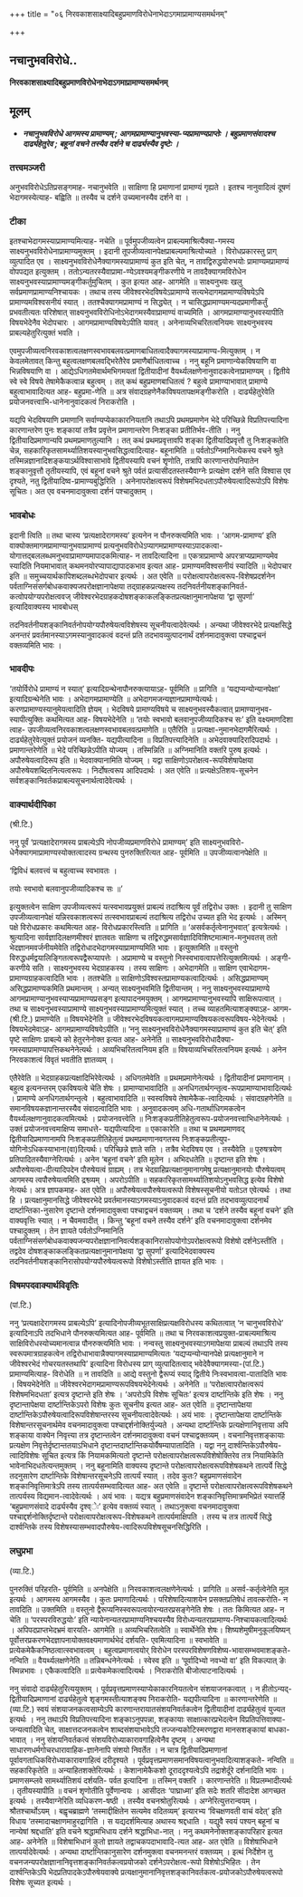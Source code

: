 +++
title = "०६ निरवकाशसाक्ष्यादिबहुप्रमाणविरोधेनाभेदाऽगमाप्रामाण्यसमर्थनम्"

+++


## नचानुभवविरोधे..

**निरवकाशसाक्ष्यादिबहुप्रमाणविरोधेनाभेदाऽगमाप्रामाण्यसमर्थनम्**

## **मूलम्** 

- ***नचानुभवविरोधे आगमस्य प्रामाण्यम् ; आगमप्रामाण्यानुभवस्या-प्यप्रामाण्यप्राप्तेः । बहुप्रमाणसंवादश्च दार्ढ्यहेतुरेव ; बहूनां वचने तस्यैव दर्शने च दार्ढ्यस्यैव दृष्टेः ।***

### **तत्त्वमञ्जरी**

अनुभवविरोधेऽतिप्रसङ्गमाह- नचानुभवेति ॥ साक्षिणा हि प्रमाणानां प्रामाण्यं गृह्यते । इतश्च नानुवादित्वं दूषणं भेदागमस्येत्याह- बह्विति ॥ तस्यैव च दर्शने उच्यमानस्यैव दर्शने वा ।

### **टीका** 

इतश्चाभेदागमस्याप्रामाण्यमित्याह- नचेति ॥ पूर्वमुपजीव्यत्वेन प्राबल्यमाश्रित्यैक्या-गमस्य साक्ष्यनुभवविरोधेनाप्रामाण्यमुक्तम् । इदानी तूपजीव्यत्वानपेक्षप्राबल्यमाश्रित्योच्यते । विरोधप्रकारस्तु प्राग् व्युत्पादित एव । साक्ष्यनुभवविरोधेनैक्यागमस्याप्रामाण्यं कुत इति चेत्, न तावद्विरुद्धयोरुभयोः प्रामाण्यमप्रामाण्यं वोपपद्यत इत्युक्तम् । ततोऽन्यतरस्यैवाप्रामा-ण्येऽवश्यमङ्गीकरणीये न तावदैक्यागमविरोधेन साक्ष्यनुभवस्याप्रामाण्यमङ्गीकर्तुमुचितम् । कुत इत्यत आह- आगमेति ॥ साक्ष्यनुभवः खलु सर्वप्रमाणप्रामाण्यनिश्चायकः । तथाच तस्य जीवेश्वरभेदविषयेऽप्रामाण्ये सत्यभेदागमप्रामाण्यविषयेऽपि प्रामाण्यमविश्वसनीयं स्यात् । ततश्चैक्यागमप्रामाण्यं न सिद्ध्येत् । न चासिद्धप्रामाण्यमन्यदप्रमाणीकर्तुं प्रभवतीत्यतः परिशेषात् साक्ष्यनुभवविरोधिनोऽभेदागमस्यैवाप्रामाण्यं वाच्यमिति । आगमप्रामाण्यानुभवस्यापीति विषयभेदेनैव भेदोपचारः । आगमप्रामाण्यविषयेऽपीति यावत् । अनेनाव्यभिचरितत्वनियमः साक्ष्यनुभवस्य प्राबल्यहेतुरित्युक्तं भवति ।

एवमुपजीव्यत्वनिरवकाशत्वलक्षणस्वभावबलवत्प्रमाणबाधितत्वादैक्यागमस्याप्रामाण्य-मित्युक्तम् । न केवलमेतावत् किन्तु बहुत्वलक्षणबलवद्भिरेतैरेव प्रमाणैर्बाधितत्वाच्च । ननु बहूनि प्रमाणान्येकविषयाणि वा भिन्नविषयाणि वा । आद्येऽधिगतमेवार्थमभिगमयतां द्वितीयादीनां वैयर्थ्यलक्षणेनानुवादकत्वेनाप्रामाण्यम् । द्वितीये स्वे स्वे विषये तेषामेकैकत्वान्न बहुत्वम् । तत् कथं बहुप्रमाणबाधितत्वं ? बहुत्वे प्रामाण्याभावात् प्रामाण्ये बहुत्वाभावादित्यत आह- बहुप्रमा-णेति ॥ अत्र संवादग्रहणेनैकविषयतापक्षमङ्गीकरोति । दार्ढ्यहेतुरेवेति प्रयोजनवत्त्वाभि-धानेनानुवादकत्वं निराकरोति ।

यद्यपि भेदविषयाणि प्रमाणानि सर्वाण्यप्येकाकारनियतानि तथाऽपि प्रथमप्रमाणेन भेदे परिच्छिन्ने विप्रतिपत्त्यादिना कारणान्तरेण पुनः शङ्कायां तत्रैव प्रवृत्तेन प्रमाणान्तरेण निःशङ्का प्रतीतिर्भव-तीति । ननु द्वितीयादिप्रमाणान्यपि प्रथमप्रमाणतुल्यानि । तत् कथं प्रथमप्रवृत्तावपि शङ्का द्वितीयादिप्रवृत्तौ तु निःशङ्कतेति चेन्न, सहकारिकृतसामर्थ्यातिशयस्यानुभवसिद्धत्वादित्याह- बहूनामिति ॥ पर्वतोऽग्निमानित्येकस्य वचने श्रुते तस्मिन्नज्ञानादिशङ्कयाऽर्थविश्वासाभावे द्वितीयस्यापि वचनं शृृणोति, तत्रापि कारणान्तरोपनिपातेन शङ्कानुवृत्तौ तृतीयस्यापि, एवं बहूनां वचने श्रुते पर्वतं प्रत्यासीदतस्तस्यैवाग्नेः प्रत्यक्षेण दर्शने सति विश्वास एव दृश्यते, नतु द्वितीयादिष्व-प्रामाण्यबुद्धिरिति । अनेनापरोक्षत्वरूपं विशेषमभिदधताऽपौरुषेयत्वादिरूपोऽपि विशेषः सूचितः। अत एव वचनमादावुक्त्वा दर्शनं पश्चादुक्तम् ।

### **भावबोधः** 

इदानी त्विति ॥ तथा चास्य ‘प्रत्यक्षादेरागमस्य’ इत्यनेन न पौनरुक्त्यमिति भावः । ‘आगम-प्रामाण्य’ इति वाक्योक्तमागमप्रामाण्यानुभवाप्रामाण्यं प्रत्यनुभवविरोधेऽप्यागमप्रामाण्यस्याऽपादकत्वा-योगात्तद्बललब्धमनुभवाप्रामाण्यमापादकमित्याह- न तावदित्यादिना ॥ एकत्राप्रामाण्ये अपरत्राप्यप्रामाण्यमेव स्यादिति नियमाभावात् कथमनयोरप्यापाद्यापादकभाव इत्यत आह- प्रामाण्यमविश्वसनीयं स्यादिति ॥ भेदोपचार इति ॥ समुच्चयार्थकापिशब्दलब्धभेदोपचार इत्यर्थः । अत एवेति ॥ परोक्षत्वापरोक्षत्वरूप-विशेषप्रदर्शनेन पर्वताग्निसंसर्गबोधकवाक्यजपरोक्षज्ञानापेक्षया तद्ग्राहकप्रत्यक्षस्य तदनिवर्तनीयशङ्कानिवर्त-कत्वोपयोग्यपरोक्षत्ववज् जीवेश्वरभेदग्राहकदोषशङ्काकलङ्कितप्रत्यक्षानुमानापेक्षया ‘द्वा सुपर्णा’ इत्यादिवाक्यस्य भावबोधस्

तदनिवर्तनीयशङ्कानिवर्तनोपयोग्यपौरुषेयत्वविशेषस्य सूचनीयत्वादेवेत्यर्थः । अन्यथा जीवेश्वरभेदे प्रत्यक्षसिद्धे अनन्तरं प्रवर्तमानस्याऽगमस्यानुवादकत्वं वदन्तं प्रति तदभावव्युत्पादनार्थं दर्शनमादावुक्त्वा पश्चाद्वचनं वक्तव्यमिति भावः ।

### **भावदीपः** 

‘तयोर्विरोधे प्रामाण्यं न स्यात्’ इत्यादिग्रन्थेनापौनरुक्त्यायाऽह- पूर्वमिति ॥ प्रागिति ॥ ‘यद्यप्यन्योन्यानपेक्षा’ इत्यादिग्रन्थेनेति भावः । अभेदागमप्रामाण्येति ॥ अभेदागमजन्यज्ञानप्रामाण्येत्यर्थः। करणप्रामाण्यस्यानुमेयत्वादिति ज्ञेयम् । भेदविषये प्रामाण्यविषये च साक्ष्यनुभवस्यैकत्वात् प्रामाण्यानुभव-स्यापीत्युक्तिः कथमित्यत आह- विषयभेदेनेति ॥ ‘तयोः स्वभावो बलवानुपजीव्यादिकश्च सः’ इति वक्ष्यमाणदिशा त्वाह- उपजीव्यत्वनिरवकाशत्वलक्षणस्वभावबलवत्प्रमाणेति ॥ एतैरिति ॥ प्रत्यक्षा-नुमानभेदागमैरित्यर्थः । दार्ढ्यहेतुरेवेत्युक्तं प्रयोजनं व्यनक्ति- यद्यपीत्यादिना ॥ विप्रतिपत्त्यादिनेति ॥ अभेदवाक्यादिरादिपदार्थः । प्रमाणान्तरेणेति ॥ भेदे परिच्छिन्नेऽपीति योज्यम् । तस्मिन्निति ॥ अग्निमानिति वक्तरि पुरुष इत्यर्थः । अपौरुषेयत्वादिरूप इति ॥ भेदवाक्यानामिति योज्यम् । यद्वा साक्षिणोऽपरोक्षत्व-रूपविशेषापेक्षया अपौरुषेयशब्दितनित्यत्वरूपः । निर्दोषत्वरूप आदिपदार्थः । अत एवेति ॥ प्रत्यक्षेऽतिशय-सूचनेन सर्वशङ्कानिवर्तकप्राबल्यसूचनार्थत्वादेवेत्यर्थः ।

### **वाक्यार्थदीपिका**

(श्री.टि.)

ननु पूर्वं ‘प्रत्यक्षादेरागमस्य प्राबल्येऽपि नोपजीव्यप्रमाणविरोधे प्रामाण्यम्’ इति साक्ष्यनुभवविरो-धेनैक्यागमाप्रामाण्यस्योक्तत्वादस्य ग्रन्थस्य पुनरुक्तिरित्यत आह- पूर्वमिति ॥ उपजीव्यत्वानपेक्षेति ॥

‘द्विविधं बलवत्त्वं च बहुत्वाच्च स्वभावतः ।

तयोः स्वभावो बलवानुपजीव्यादिकश्च सः ॥’

इत्युक्तत्वेन साक्षिण उपजीव्यत्वरूपं यत्स्वभावप्रयुक्तं प्राबल्यं तदाश्रित्य पूर्वं तद्विरोध उक्तः । इदानी तु साक्षिण उपजीव्यत्वानपेक्षं यन्निरवकाशत्वरूपं तत्स्वभावप्राबल्यं तदाश्रित्य तद्विरोध उच्यत इति भेद इत्यर्थः । अस्मिन् पक्षे विरोधप्रकारः कथमित्यत आह- विरोधप्रकारस्त्विति ॥ प्रागिति ॥ ‘असर्वकर्तृत्वेनानुभवात्’ इत्यत्रेत्यर्थः । श्रुत्यादिना सार्वज्ञादिलक्षणमीश्वरं ज्ञातवतः साक्षिणा च तद्विरुद्धमसार्वज्ञादिविशिष्टमात्मान-मनुभवतस् ततो भेदज्ञानमवर्जनीयमेवेति तद्विरोधादभेदागमस्याप्रामाण्यमिति भावः । इत्युक्तमिति ॥ वस्तुनो विरुद्धधर्मद्वयालिङ्गितत्वरूपद्वैरूप्यापत्तेः । अप्रामाण्ये च वस्तुनो निस्स्वभावत्वापत्तेरित्युक्तमित्यर्थः । अङ्गी-करणीये सति । साक्ष्यनुभवस्य भेदग्राहकस्य । तस्य साक्षिणः । अभेदागमेति ॥ साक्षिण एवाभेदागम-प्रामाण्यग्राहकत्वादिति भावः । ततश्चेति ॥ साक्षिणोऽविश्वस्तप्रामाण्यकत्वादित्यर्थः । असिद्धप्रामाण्यम् असिद्धप्रामाण्यकमिति प्रथमान्तम् । अन्यत् साक्ष्यनुभवमिति द्वितीयान्तम् । ननु साक्ष्यनुभवस्याप्रामाण्ये आगमप्रामाण्यानुभवस्याप्यप्रामाण्यप्रसङ्ग इत्यापादनमयुक्तम् । आगमप्रामाण्यानुभवस्यापि साक्षिरूपत्वात् । तथा च साक्ष्यनुभवस्याप्रामाण्ये साक्ष्यनुभवस्याप्रामाण्यमित्युक्तं स्यात् । तच्च व्याहतमित्याशङ्क्याऽह- आगम-(श्री.टि.) प्रामाण्येति ॥ विषयभेदेनेति ॥ जीवेश्वरभेदविषयकत्वागमप्रामाण्यविषयकत्वरूपविषय-भेदेनेत्यर्थः । विषयभेदमेवाऽह- आगमप्रामाण्यविषयेऽपीति ॥ ‘ननु साक्ष्यनुभवविरोधेनैक्यागमस्याप्रामाण्यं कुत इति चेत्’ इति पृष्टे साक्षिणः प्राबल्ये को हेतुरनेनोक्त इत्यत आह- अनेनेति ॥ साक्ष्यनुभवविरोधादैक्या-गमस्याप्रामाण्यापत्तिकथनेनेत्यर्थः । अव्यभिचरितत्वनियम इति ॥ विषयाव्यभिचरितत्वनियम इत्यर्थः । अनेन निरवकाशत्वं विवृतं भवतीति ज्ञातव्यम् ।

एतैरेवेति ॥ भेदग्राहकप्रत्यक्षादिभिरेवेत्यर्थः । अधिगतमेवेति ॥ प्रथमप्रमाणेनेत्यर्थः । द्वितीयादीनां प्रमाणानाम् । बहुत्व इत्यनन्तरम् एकविषयत्वे चेति शेषः । प्रामाण्याभावादिति ॥ अनधिगतार्थगन्तृत्व-रूपप्रामाण्याभावादित्यर्थः । प्रामाण्ये अनधिगतार्थगन्तृत्वे । बहुत्वाभावादिति ॥ स्वस्वविषये तेषामेकैक-त्वादित्यर्थः । संवादग्रहणेनेति ॥ समानविषयकज्ञानान्तरस्यैव संवादत्वादिति भावः । अनुवादकत्वम् अधि-गतार्थाधिगमकत्वेन वैयर्थ्यलक्षणानुवादकत्वमित्यर्थः । प्रयोजनवत्त्वेति ॥
निःशङ्कप्रतीतिहेतुत्वरूप-प्रयोजनवत्त्वाभिधानेनेत्यर्थः । उक्तं प्रयोजनवत्त्वमाक्षिप्य समाधत्ते- यद्यपीत्यादिना ॥ एकाकारेति ॥ तथा च प्रथमप्रमाणवद् द्वितीयादिप्रमाणानामपि निःशङ्कप्रतीतिहेतुत्वं प्रथमप्रमाणानवगतस्य निःशङ्कप्रतीत्युप-योगिनोऽधिकस्याभाना(वा)दित्यर्थः। परिच्छिन्ने ज्ञाते सति । तत्रैव भेदविषय एव । तस्यैवेति ॥ पुरुषत्रयेण प्रतिपादितस्यैवाग्नेरित्यर्थः । अनेन ‘बहूनां वचने’ इति मूलेन । अभिदधतेति ॥ दृष्टान्त इति शेषः । अपौरुषेयत्वा-दीत्यादिपदेन पौरुषेयत्वं ग्राह्यम् । तत्र भेदग्राहिप्रत्यक्षानुमानागमेषु प्रत्यक्षानुमानयोः पौरुषेयत्वम् आगमस्य त्वपौरुषेयत्वमिति द्रश्व्व्यम् । अपरोऽपीति ॥ सहकारिकृतसामर्थ्यातिशयोऽनुभवसिद्ध इत्येव विशेषो नेत्यर्थः। अत्र ज्ञापकमाह- अत एवेति ॥ अपौरुषेयत्वपौरुषेयत्वरूपो विशेषस्सूचनीयो यतोऽत एवेत्यर्थः । तथा हि । प्रत्यक्षानुमानसिद्धे जीवेश्वरभेदे प्रवर्तमानस्याऽगमस्याऽनुवादकत्वं वदन्तं प्रति तदभावव्युत्पादनार्थं दार्ष्टान्तिका-नुसारेण दृष्टान्ते दर्शनमादावुक्त्वा पश्चाद्वचनं वक्तव्यम् । तथा च ‘दर्शने तस्यैव बहूनां वचने’ इति वाक्यवृत्तिः स्यात् । न चैवमवादीत् । किन्तु ‘बहूनां वचने तस्यैव दर्शने’ इति वचनमादावुक्त्वा दर्शनमेव पश्चादुक्तम् । तेन ज्ञायते पर्वतोऽग्निमानिति पर्वताग्निसंसर्गबोधकवाक्यजन्यपरोक्षज्ञानानिवर्त्यशङ्कानिरासोपयोगोऽपरोक्षत्वरूपो विशेषो दर्शनेऽस्तीति । तद्वदेव दोषशङ्काकलङ्कितप्रत्यक्षानुमानापेक्षया ‘द्वा सुपर्णा’ इत्यादिभेदवाक्यस्य तदनिवर्तनीयशङ्कानिरासोपयोग्यपौरुषेयत्वरूपो विशेषोऽस्तीति ज्ञायत इति भावः ।

### **विषमपदवाक्यार्थविवृतिः**

(पां.टि.)

ननु ‘प्रत्यक्षादेरागमस्य प्राबल्येऽपि’ इत्यादिनोपजीव्यभूतसाक्षिप्रत्यक्षविरोधस्य कथितत्वात् ‘न चानुभवविरोधे’ इत्यादिनाऽपि तदभिधाने पौनरुक्त्यमित्यत आह- पूर्वमिति ॥ तथा च निरवकाशत्वप्रयुक्त-प्राबल्यमाश्रित्य साक्षिविरोधस्योच्यमानत्वान्न पौनरुक्त्यमिति भावः । नन्वस्तु साक्ष्यनुभवस्याऽगमापेक्षया प्राबल्यं तथाऽपि तस्य स्वरूपमात्रग्राहकत्वेन तद्विरोधाभावान्नैक्यागमस्याप्रामाण्यमित्यतः ‘यद्यप्यन्योन्यानपेक्षे प्रत्यक्षानुमाने न जीवेश्वरभेदं गोचरयतस्तथापि’ इत्यादिना विरोधस्य प्राग् व्युत्पादितत्वाद् भवेदेवैक्यागमस्या-(पां.टि.) प्रामाण्यमित्याह- विरोधेति ॥ न तावदिति ॥ आद्ये वस्तुनो द्वैरूप्यं स्याद् द्वितीये निःस्वभावत्वा-पातादिति भावः । विषयभेदेनेति ॥ जीवेश्वरभेदागमप्रामाण्यरूपविषयभेदेनेत्यर्थः । अनेनेति ॥ ‘परोक्षत्वापरोक्षत्वरूपं विशेषमभिदधता’ इत्यत्र दृष्टान्ते इति शेषः । ‘अपरोऽपि विशेषः सूचितः’ इत्यत्र दार्ष्टान्तिके इति शेषः । ननु दृष्टान्तापेक्षया दार्ष्टान्तिकेऽपरो विशेषः कुतः सूचनीय इत्यत आह- अत एवेति ॥ दृष्टान्तापेक्षया दार्ष्टान्तिकेऽपौरुषेयत्वादिरूपविशेषान्तरस्य सूचनीयत्वादेवेत्यर्थः । अयं भावः । दृष्टान्तापेक्षया दार्ष्टान्तिके विशेषान्तरसूचनार्थमेव वचनमादावुक्त्वा पश्चाद्दर्शनोक्तिर्युज्यते । अन्यथा दार्ष्टान्तिके प्रत्यक्षेणानिवृत्ताया अपि शङ्काया वाक्येन निवृत्त्या तत्र दृष्टान्तत्वेन दर्शनमादावुक्त्वा वचनं पश्चाद्वक्तव्यम् । वचनानिवृत्तशङ्कायाः प्रत्यक्षेण निवृत्तेर्दृष्टान्ततयाऽभिधाने दृष्टान्तदार्ष्टान्तिकयोर्वैषम्यापातादिति । यद्वा ननु दार्श्वन्तिकेऽपौरुषेय-त्वादिविशेषः सूचित इत्यत्र किं नियामकमित्यतो दृष्टान्ते परोक्षत्वापरोक्षत्वरूपविशेषोक्तिरेव तत्र नियामिकेति भावेनाभिदधतेत्यन्तमुक्तम् । ननु बहूनामिति वाक्यस्य दृष्टान्ते परोक्षत्वापरोक्षत्वरूपविशेषकथने तात्पर्ये सिद्धे तदनुसारेण दार्ष्टान्तिके विशेषान्तरसूचनेऽपि तात्पर्यं स्यात् । तदेव कुतः? बहुप्रमाणसंवादेन शङ्कानिवृत्तिमात्रेऽपि तस्य तात्पर्यसम्भवादित्यत आह- अत एवेति ॥ दृष्टान्ते परोक्षत्वापरोक्षत्वरूपविशेषकथने तात्पर्यस्य विद्यमान-त्वादेवेत्यर्थः । अयं भावः । यद्यत्र बहुप्रमाणसंवादेन शङ्कानिवृत्तिमात्रमभिप्रेतं स्यात्तर्हि ‘बहुप्रमाणसंवादे दार्ढ्यस्यैव दृश्व्ेः’ इत्येव वक्तव्यं स्यात् । तथाऽनुक्त्वा वचनमादावुक्त्वा पश्चाद्दर्शनोक्तिर्दृष्टान्ते परोक्षत्वापरोक्षत्वरूप-विशेषकथने तात्पर्यमाक्षिपति । तस्य च तत्र तात्पर्ये सिद्धे दार्श्वन्तिके तस्य विशेषस्यासम्भवादपौरुषेय-त्वादिरूपविशेषसूचनसिद्धिरिति ।

### **लघुप्रभा** 

(व्या.टि.)

पुनरुक्तिं परिहरति- पूर्वमिति ॥ अनपेक्षेति ॥ निरवकाशत्वलक्षणेनेत्यर्थः । प्रागिति ॥ असर्व-कर्तृत्वेनेति मूल इत्यर्थः । आगमस्य आगमस्यैव । कुतः प्रमाणादित्यर्थः । परिशेषादित्याशयेन प्रसक्तप्रतिषेधं तावत्करोति- न तावदिति ॥ उक्तमिति ॥ वस्तुनो द्वैरूप्यनिस्स्वरूपत्वयोरन्यतरप्रसङ्गेनेति शेषः । ततः किमित्यत आह- न चेति ॥ ‘परस्परविरुद्धयोः’ इति न्यायेनान्यतरप्रामाण्यनिश्चयस्यैव विरोध्यन्यतराप्रामाण्य-निश्चायकत्वादित्यर्थः । अपिपदप्राप्तभेदभ्रमं वारयति- आगमेति ॥ अव्यभिचरितत्वेति ॥ स्वार्थेनेति शेषः। शिष्यशेमुषीमनुकूलयिष्यन् पूर्वोत्तरप्रकरणभेदज्ञापनायोक्तवक्ष्यमाणार्थभेदं दर्शयति- एवमित्यादिना ॥ स्वभावेति ॥ प्रत्येकमेकैकनिष्ठत्वात्स्वभावत्वम् । बहुत्वप्रमाणत्वयोर् विरोधेन परस्परविशेषणविशेष्य-भावासम्भवमाशङ्कते- नन्विति ॥ वैयर्थ्यलक्षणेनेति ॥ तन्निबन्धनेनेत्यर्थः । स्वेस्व इति ॥ ‘पूर्वादिभ्यो नवभ्यो वा’ इति विकल्पात् ङेः स्मिन्नभावः । एकैकत्वादिति ॥ प्रत्येकमेकत्वादित्यर्थः । निराकरोति बीजोत्पाटनादित्यर्थः ।

ननु संवादो दार्ढ्यहेतुरित्ययुक्तम् । पूर्वप्रवृत्तप्रमाणस्याप्येकाकारनियतत्वेन संशयाजनकत्वात् । न हीतोऽन्यद्-द्वितीयादिप्रमाणानां दार्ढ्यहेतुत्वे शृङ्गमस्तीत्याशङ्क्य निराकरोति- यद्यपीत्यादिना ॥ कारणान्तरेणेति ॥ (व्या.टि.) स्वयं संशयाजनकत्वसाम्येऽपि कारणान्तरायातसंशयनिवर्तकत्वेन द्वितीयादीनां दार्ढ्यहेतुत्वं युज्यत इत्यर्थः । ननु तथाऽपि विप्रतिपत्त्यादिना शङ्काऽनुपपन्ना, शङ्कायाः साक्षात्कारप्रभेदत्वेन विप्रतिपत्तिवाक्या-जन्यत्वादिति चेत्, साक्षात्तदजनकत्वेन शाब्दसंशयाभावेऽपि तज्जन्यकोटिस्मरणद्वारा मानसशङ्कायां बाधका-भावात् । ननु संशयनिवर्तकत्वं संशयविरोध्याकारावगाहित्वेनैव दृष्टम् । अन्यथा साधारणधर्मगोचरधारावाहिक-ज्ञानेनापि संशयो निवर्तेत । न चात्र द्वितीयादिप्रमाणानां पूर्वावगताधिकविरोध्याकारावगाहित्वं दरीदृश्यते । पूर्वप्रवृत्तप्रमाणसमानविषयत्वानुभवादित्याशङ्कते- नन्विति ॥ सहकारिकृतेति ॥ अन्याहितशक्तेरित्यर्थः । केशानामेकैकशो दूराददृश्यत्वेऽपि तद्राशेर्दूरे दर्शनादिति भावः । प्रमाणसम्प्लवे सामर्थ्यातिशयं दर्शयति- पर्वत इत्यादिना ॥ तस्मिन् वक्तरि । कारणान्तरेति ॥ विप्रलम्भादीत्यर्थः । तृतीयस्यापीति ॥ वचनं शृणोतीति पूर्वेणान्वयः । आसीदतः ‘पाघ्राध्मा’ इति सदेः शतरि सीदादेश आगच्छत इत्यर्थः । तस्यैवाग्नेरिति व्यधिकरण-षष्ठी । तस्यैव वचनश्रोतुरित्यर्थः । अग्नेरित्युत्तरान्वयम् । श्रौतश्चार्थोऽयम् । बह्वृचब्राह्मणे ‘तस्माद्दीक्षितेन सत्यमेव वदितव्यम्’ इत्यारभ्य ‘विचक्षणवती वाचं वदेत्’ इति विधाय ‘तस्मादाचक्षाणमाहुरद्रागिति । स यद्यदर्शमित्याह अथास्य श्रद्दधाति । यद्युवै स्वयं पश्यन् बहूनां च नान्येषां श्रद्दधाति’ इति वचने श्रद्धामभिधाय दर्शने श्रद्धाभिधा-नात् । ननु कथमनेनोक्तशङ्कापरिहार इत्यत आह- अनेनेति ॥ विशेषाभिधानं कुतो ज्ञायते तद्वाचकपदाभावादि-त्यत आह- अत एवेति ॥ विशेषाभिधाने तात्पर्यादेवेत्यर्थः । अन्यथा दार्ष्टान्तिकानुसारेण दर्शनमुक्त्वा वचनमनन्तरं वक्तव्यम् । इत्थं निर्देशेन तु वचनजन्यपरोक्षज्ञानानिवृत्तशङ्कानिवर्तकत्वप्रयोजको दर्शनेऽपरोक्षत्व-रूपो विशेषोऽभिहितः । तेन दार्श्वन्तिकेऽपि भेदप्रतिपादकेऽपौरुषेयवाक्ये प्रत्यक्षानुमानानिवृत्तशङ्कानिवर्तकत्व-प्रयोजकोऽपौरुषेयत्वरूपो विशेषः सूच्यत इत्यर्थः ।

